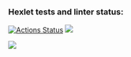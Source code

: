 ### Hexlet tests and linter status:
[![Actions Status](https://github.com/Natali7772222/frontend-project-lvl1/workflows/hexlet-check/badge.svg)](https://github.com/Natali7772222/frontend-project-lvl1/actions)
<a href="https://codeclimate.com/github/Natali7772222/frontend-project-lvl1/maintainability"><img src="https://api.codeclimate.com/v1/badges/f7375cd585fb7adc3218/maintainability" /></a>


<a href="https://asciinema.org/a/yy5uHVDgwzPAR24ljtOQ0ZMub" target="_blank"><img src="https://asciinema.org/a/yy5uHVDgwzPAR24ljtOQ0ZMub.svg" /></a>
